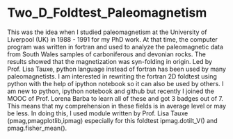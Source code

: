 # Two_D_Foldtest_Paleomagnetism
This was the idea when I studied paleomagnetism at the University of Liverpool (UK) in 1988 - 1991 for my PhD work.
At that time, the computer program was written in fortran and used to analyze the paleomagnetic data 
from South Wales samples of carboniferous and devonian rocks. The results showed that the magnetization was syn-folding
in origin.
Led by Prof. Lisa Tauxe, python language instead of fortran has been used by many paleomagnetists. I am interested in 
rewriting the fortran 2D foldtest using python with the help of ipython notebook so it can also be used by others. 
I am new to python, ipython notebook and github but recently I joined the MOOC of Prof. Lorena Barba to learn all of these
and got 3 badges out of 7. This means that my comprehension in these fields is in average level  or may be less.
In doing this, I used module written by Prof. Lisa Tauxe (pmag,pmagplotlib,ipmag) especially for this foldtest 
ipmag.dotilt_V() and pmag.fisher_mean().
